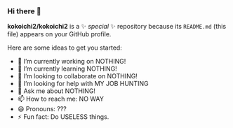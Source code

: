 ### Hi there 👋

**kokoichi2/kokoichi2** is a ✨ _special_ ✨ repository because its `README.md` (this file) appears on your GitHub profile.

Here are some ideas to get you started:

- 🔭 I’m currently working on NOTHING!
- 🌱 I’m currently learning NOTHING!
- 👯 I’m looking to collaborate on NOTHING!
- 🤔 I’m looking for help with MY JOB HUNTING
- 💬 Ask me about NOTHING!
- 📫 How to reach me: NO WAY
- 😄 Pronouns: ???
- ⚡ Fun fact: Do USELESS things.
